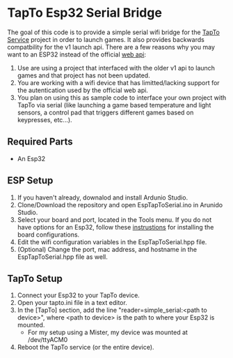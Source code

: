 # TapTo Esp32 Serial Bridge
The goal of this code is to provide a simple serial wifi bridge for the [TapTo Service](https://github.com/TapToCommunity/tapto) project in order to launch games. It also provides backwards compatbility for the v1 launch api. There are a few reasons why you may want to an ESP32 instead of the official [web api](https://tapto.wiki/API):
1. Use are using a project that interfaced with the older v1 api to launch games and that project has not been updated.
2. You are working with a wifi device that has limitted/lacking support for the autentication used by the official web api.
3. You plan on using this as sample code to interface your own project with TapTo via serial (like launching a game based temperature and light sensors, a control pad that triggers different games based on keypresses, etc...).

## Required Parts
* An Esp32

## ESP Setup
1. If you haven't already, downalod and install Ardunio Studio.
2. Clone/Download the repository and open EspTapToSerial.ino in Arunido Studio.
3. Select your board and port, located in the Tools menu. If you do not have options for an Esp32, follow these [instrustions](https://docs.sunfounder.com/projects/umsk/en/latest/03_esp32/esp32_start/03_install_esp32.html) for installing the board configurations.
4. Edit the wifi configuration variables in the EspTapToSerial.hpp file.
5. (Optional) Change the port, mac address, and hostname in the EspTapToSerial.hpp file as well.

## TapTo Setup
1. Connect your Esp32 to your TapTo device.
2. Open your tapto.ini file in a text editor.
3. In the [TapTo] section, add the line "reader=simple_serial:\<path to device>", where \<path to device> is the path to where your Esp32 is mounted.
   * For my setup using a Mister, my device was mounted at /dev/ttyACM0
4. Reboot the TapTo service (or the entire device).
